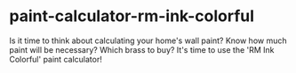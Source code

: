 # paint-calculator-rm-ink-colorful
Is it time to think about calculating your home's wall paint? Know how much paint will be necessary? Which brass to buy? It's time to use the 'RM Ink Colorful' paint calculator!
